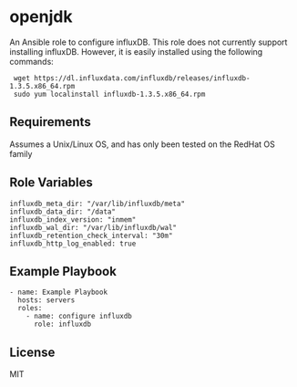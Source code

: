 openjdk
=======

An Ansible role to configure influxDB.  This role does not currently support installing influxDB.  However,
it is easily installed using the following commands:
     
     wget https://dl.influxdata.com/influxdb/releases/influxdb-1.3.5.x86_64.rpm
     sudo yum localinstall influxdb-1.3.5.x86_64.rpm 

Requirements
------------

Assumes a Unix/Linux OS, and has only been tested on the RedHat OS family

Role Variables
--------------

    influxdb_meta_dir: "/var/lib/influxdb/meta"
    influxdb_data_dir: "/data"
    influxdb_index_version: "inmem"
    influxdb_wal_dir: "/var/lib/influxdb/wal"
    influxdb_retention_check_interval: "30m"
    influxdb_http_log_enabled: true

Example Playbook
----------------

    - name: Example Playbook
      hosts: servers
      roles:
        - name: configure influxdb
          role: influxdb

License
-------

MIT
